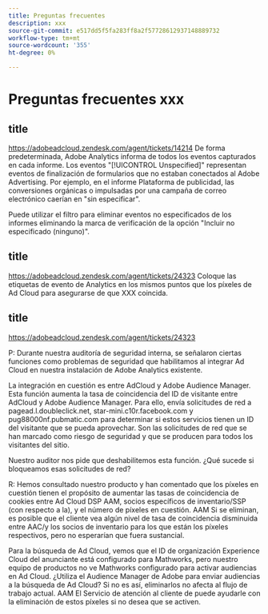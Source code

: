 ```yaml
---
title: Preguntas frecuentes
description: xxx
source-git-commit: e517dd5f5fa283ff8a2f57728612937148889732
workflow-type: tm+mt
source-wordcount: '355'
ht-degree: 0%

---
```


# Preguntas frecuentes xxx

## title

https://adobeadcloud.zendesk.com/agent/tickets/14214
De forma predeterminada, Adobe Analytics informa de todos los eventos capturados en cada informe. Los eventos &quot;[!UICONTROL Unspecified]&quot; representan eventos de finalización de formularios que no estaban conectados al Adobe Advertising. Por ejemplo, en el informe Plataforma de publicidad, las conversiones orgánicas o impulsadas por una campaña de correo electrónico caerían en &quot;sin especificar&quot;.

Puede utilizar el filtro para eliminar eventos no especificados de los informes eliminando la marca de verificación de la opción &quot;Incluir no especificado (ninguno)&quot;. <!-- Not sure if this is in DSP or in Analytics Workspace -->

## title

https://adobeadcloud.zendesk.com/agent/tickets/24323
Coloque las etiquetas de evento de Analytics en los mismos puntos que los píxeles de Ad Cloud para asegurarse de que XXX coincida.

## title

https://adobeadcloud.zendesk.com/agent/tickets/24323

P: Durante nuestra auditoría de seguridad interna, se señalaron ciertas funciones como problemas de seguridad que habilitamos al integrar Ad Cloud en nuestra instalación de Adobe Analytics existente.

La integración en cuestión es entre AdCloud y Adobe Audience Manager. Esta función aumenta la tasa de coincidencia del ID de visitante entre AdCloud y Adobe Audience Manager. Para ello, envía solicitudes de red a pagead.l.doubleclick.net, star-mini.c10r.facebook.com y pug88000nf.pubmatic.com para determinar si estos servicios tienen un ID del visitante que se pueda aprovechar. Son las solicitudes de red que se han marcado como riesgo de seguridad y que se producen para todos los visitantes del sitio.

Nuestro auditor nos pide que deshabilitemos esta función. ¿Qué sucede si bloqueamos esas solicitudes de red?

R: Hemos consultado nuestro producto y han comentado que los píxeles en cuestión tienen el propósito de aumentar las tasas de coincidencia de cookies entre Ad Cloud DSP AAM, socios específicos de inventario/SSP (con respecto a la), y el número de píxeles en cuestión.  AAM Si se eliminan, es posible que el cliente vea algún nivel de tasa de coincidencia disminuida entre AAC/y los socios de inventario para los que están los píxeles respectivos, pero no esperarían que fuera sustancial.

Para la búsqueda de Ad Cloud, vemos que el ID de organización Experience Cloud del anunciante está configurado para Mathworks, pero nuestro equipo de productos no ve Mathworks configurado para activar audiencias en Ad Cloud. ¿Utiliza el Audience Manager de Adobe para enviar audiencias a la búsqueda de Ad Cloud? Si no es así, eliminarlos no afecta al flujo de trabajo actual. AAM El Servicio de atención al cliente de puede ayudarle con la eliminación de estos píxeles si no desea que se activen.

